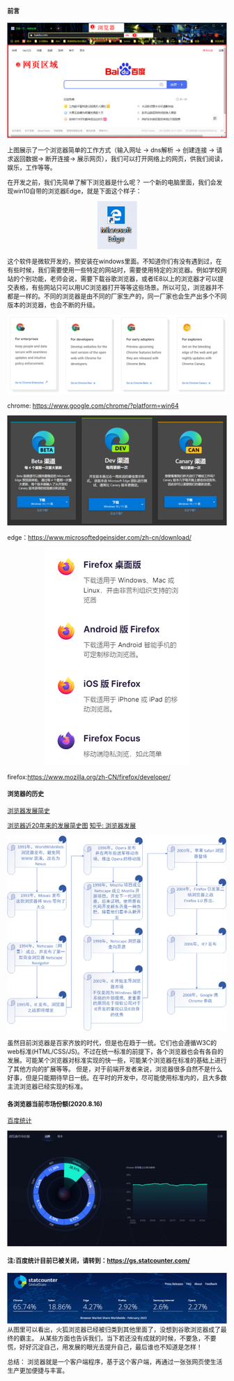 #### 前言

<div style="text-align: center"><img src="img/browser.jpg" ></div>


上图展示了一个浏览器简单的工作方式（输入网址 -> dns解析 -> 创建连接 -> 请求返回数据-> 断开连接->
 展示网页），我们可以打开网络上的网页，供我们阅读，娱乐，工作等等。


在开发之前，我们先简单了解下浏览器是什么呢？
一个新的电脑里面，我们会发现win10自带的浏览器Edge，就是下面这个样子：

<div style="text-align: center"><img src="img/pic1.png" ></div>

这个软件是微软开发的，预安装在windows里面。不知道你们有没有遇到过，在有些时候，我们需要使用一些特定的网站时，需要使用特定的浏览器。例如学校网站的个别功能，老师会说，需要下载谷歌浏览器，或者IE8以上的浏览器才可以提交表格，有些网站只可以用UC浏览器打开等等这些场景。所以可见，浏览器并不都是一样的。不同的浏览器是由不同的厂家生产的，同一厂家也会生产出多个不同版本的浏览器，也会不断的升级。

<div style="text-align: center"><img src="img/chrome.png" ></div>

chrome: https://www.google.com/chrome/?platform=win64

<div style="text-align: center"><img src="img/edge.png" ></div>

edge：https://www.microsoftedgeinsider.com/zh-cn/download/

<div style="text-align: center"><img src="img/firefox.png" ></div>

firefox:https://www.mozilla.org/zh-CN/firefox/developer/

#### 浏览器的历史

[浏览器发展简史](http://www.cnw.com.cn/zhuanti/2009-ie/)

[浏览器近20年来的发展简史图](http://software.cnw.com.cn/software-application/htm2009/20091013_183968.shtml)
[知乎: 浏览器发展](https://zhuanlan.zhihu.com/p/93235164)

<div style="text-align: center"><img src="img/browser-history.png" ></div>

虽然目前浏览器是百家齐放的时代，但是也在趋于一统。它们也会遵循W3C的web标准(HTML/CSS/JS)。不过在统一标准的前提下，各个浏览器也会有各自的发展。可能某个浏览器对标准实现的快一些，可能某个浏览器在标准的基础上进行了其他方向的扩展等等。
但是，对于前端开发者来说，浏览器很多自然不是什么好事，但是只能期待早日一统。在平时的开发中，尽可能使用标准内的，且大多数主流浏览器已经实现的标准。

#### 各浏览器当前市场份额(2020.8.16)

[百度统计](https://tongji.baidu.com/research/site?source=index)
<div style="text-align: center"><img src="img/browser-market.jpg" ></div>

#### 注:百度统计目前已被关闭，请转到：https://gs.statcounter.com/

<div style="text-align: center"><img src="img/rate.png" ></div>
从图里可以看出，火狐浏览器已经被归类到其他里面了，没想到谷歌浏览器成了最终的霸主。
从某些方面也告诉我们，当下若还没有成就的时候，不要急，不要慌，好好沉淀自己，用发展的眼光去提升自己，最后谁也不知道是怎样！

总结： 浏览器就是一个客户端程序，基于这个客户端，再通过一张张网页使生活生产更加便捷与丰富。
